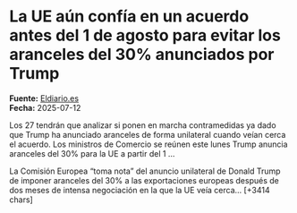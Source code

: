 # La UE aún confía en un acuerdo antes del 1 de agosto para evitar los aranceles del 30% anunciados por Trump

**Fuente:** [Eldiario.es](https://www.eldiario.es/economia/ue-confia-acuerdo-1-agosto-evitar-aranceles-30-anunciados-trump_1_12459733.html)  
**Fecha:** 2025-07-12

Los 27 tendrán que analizar si ponen en marcha contramedidas ya dado que Trump ha anunciado aranceles de forma unilateral cuando veían cerca el acuerdo. Los ministros de Comercio se reúnen este lunes
Trump anuncia aranceles del 30% para la UE a partir del 1 …

La Comisión Europea “toma nota” del anuncio unilateral de Donald Trump de imponer aranceles del 30% a las exportaciones europeas después de dos meses de intensa negociación en la que la UE veía cerca… [+3414 chars]
